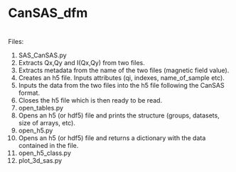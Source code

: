 # CanSAS_dfm
#

<p> Files: </p>

1. SAS_CanSAS.py
  1. Extracts Qx,Qy and I(Qx,Qy) from two files.
  2. Extracts metadata from the name of the two files (magnetic field value).
  2. Creates an h5 file. Inputs attributes (qi, indexes, name_of_sample etc).
  3. Inputs the data from the two files into the h5 file following the CanSAS format.
  4. Closes the h5 file which is then ready to be read. 
2. open_tables.py
  1. Opens an h5 (or hdf5) file and prints the structure (groups, datasets, size of arrays, etc).
3. open_h5.py
  1. Opens an h5 (or hdf5) file and returns a dictionary with the data contained in the file.
4. open_h5_class.py
5. plot_3d_sas.py
